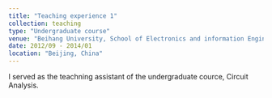 ```yaml
---
title: "Teaching experience 1"
collection: teaching
type: "Undergraduate course"
venue: "Beihang University, School of Electronics and information Engineering"
date: 2012/09 - 2014/01
location: "Beijing, China"
---
```


I served as the teachning assistant of the undergraduate cource, Circuit Analysis. 
